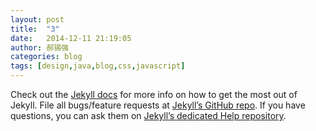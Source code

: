 ```yaml
---
layout: post
title:  "3"
date:   2014-12-11 21:19:05
author: 郝锡强
categories: blog
tags: [design,java,blog,css,javascript]
---
```



Check out the [Jekyll docs][jekyll] for more info on how to get the most out of Jekyll. File all bugs/feature requests at [Jekyll’s GitHub repo][jekyll-gh]. If you have questions, you can ask them on [Jekyll’s dedicated Help repository][jekyll-help].

[jekyll]:      http://jekyllrb.com
[jekyll-gh]:   https://github.com/jekyll/jekyll
[jekyll-help]: https://github.com/jekyll/jekyll-help
